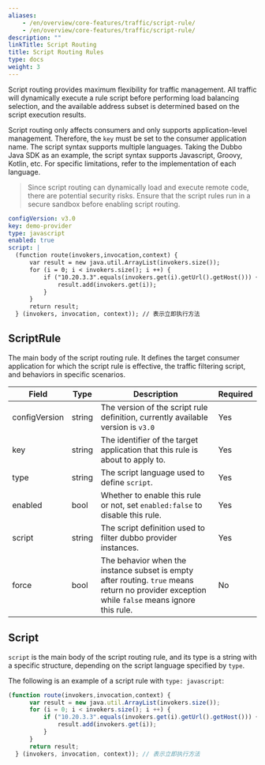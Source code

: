 ```yaml
---
aliases:
    - /en/overview/core-features/traffic/script-rule/
    - /en/overview/core-features/traffic/script-rule/
description: ""
linkTitle: Script Routing
title: Script Routing Rules
type: docs
weight: 3
---
```




Script routing provides maximum flexibility for traffic management. All traffic will dynamically execute a rule script before performing load balancing selection, and the available address subset is determined based on the script execution results.

Script routing only affects consumers and only supports application-level management. Therefore, the `key` must be set to the consumer application name. The script syntax supports multiple languages. Taking the Dubbo Java SDK as an example, the script syntax supports Javascript, Groovy, Kotlin, etc. For specific limitations, refer to the implementation of each language.

> Since script routing can dynamically load and execute remote code, there are potential security risks. Ensure that the script rules run in a secure sandbox before enabling script routing.

```yaml
configVersion: v3.0
key: demo-provider
type: javascript
enabled: true
script: |
  (function route(invokers,invocation,context) {
      var result = new java.util.ArrayList(invokers.size());
      for (i = 0; i < invokers.size(); i ++) {
          if ("10.20.3.3".equals(invokers.get(i).getUrl().getHost())) {
              result.add(invokers.get(i));
          }
      }
      return result;
  } (invokers, invocation, context)); // 表示立即执行方法
```

## ScriptRule
The main body of the script routing rule. It defines the target consumer application for which the script rule is effective, the traffic filtering script, and behaviors in specific scenarios.

| Field | Type | Description | Required |
| --- | --- | --- | --- |
| configVersion | string | The version of the script rule definition, currently available version is `v3.0` | Yes |
| key | string | The identifier of the target application that this rule is about to apply to.| Yes |
| type | string | The script language used to define `script`. | Yes |
| enabled | bool | Whether to enable this rule or not, set `enabled:false` to disable this rule. | Yes |
| script | string | The script definition used to filter dubbo provider instances. | Yes |
| force | bool | The behavior when the instance subset is empty after routing. `true` means return no provider exception while `false` means ignore this rule. | No |

## Script
`script` is the main body of the script routing rule, and its type is a string with a specific structure, depending on the script language specified by `type`.

The following is an example of a script rule with `type: javascript`:

```javascript
(function route(invokers,invocation,context) {
      var result = new java.util.ArrayList(invokers.size());
      for (i = 0; i < invokers.size(); i ++) {
          if ("10.20.3.3".equals(invokers.get(i).getUrl().getHost())) {
              result.add(invokers.get(i));
          }
      }
      return result;
  } (invokers, invocation, context)); // 表示立即执行方法
```

